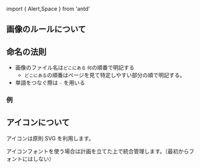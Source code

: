 import { Alert,Space } from 'antd'

<h2>画像のルールについて</h2>

<h2>命名の法則</h2>

- 画像のファイル名は`どこにある` `何`の順番で明記する
  - `どこにある`の順番はページを見て特定しやすい部分の順で明記する。
- 単語をつなぐ際は `-` を用いる

<h3>例</h3>

<Space size={8*2}>
    <Alert message="card-head-close-button.png" type="success" showIcon />
    <Alert message="head-card-close_button.png" type="error" showIcon />
</Space>

<h2 style="margin-top:32px">アイコンについて</h2>

アイコンは原則 SVG を利用します。

アイコンフォントを使う場合は計画を立てた上で統合管理します。（最初からフォントにはしない）
